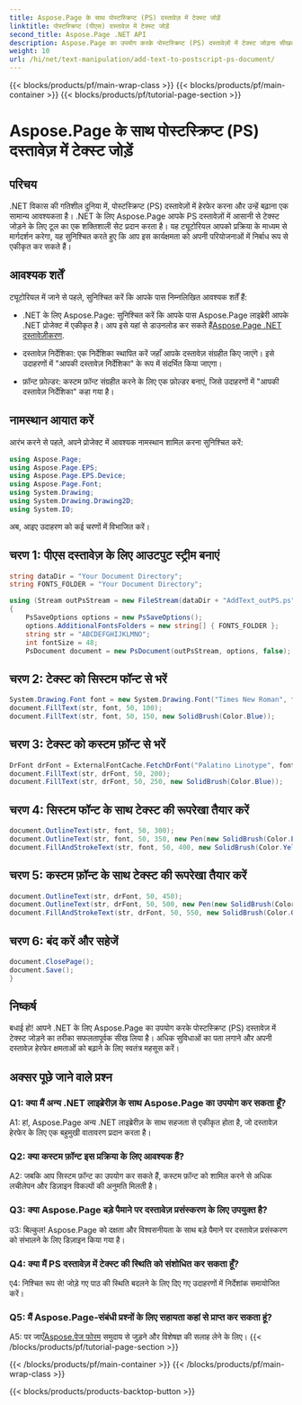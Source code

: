 ```yaml
---
title: Aspose.Page के साथ पोस्टस्क्रिप्ट (PS) दस्तावेज़ में टेक्स्ट जोड़ें
linktitle: पोस्टस्क्रिप्ट (पीएस) दस्तावेज़ में टेक्स्ट जोड़ें
second_title: Aspose.Page .NET API
description: Aspose.Page का उपयोग करके पोस्टस्क्रिप्ट (PS) दस्तावेज़ों में टेक्स्ट जोड़ना सीखकर अपने .NET विकास कौशल को बढ़ाएं। चरण-दर-चरण उदाहरण खोजें और दस्तावेज़ हेरफेर की शक्ति को उजागर करें।
weight: 10
url: /hi/net/text-manipulation/add-text-to-postscript-ps-document/
---
```


{{< blocks/products/pf/main-wrap-class >}}
{{< blocks/products/pf/main-container >}}
{{< blocks/products/pf/tutorial-page-section >}}

# Aspose.Page के साथ पोस्टस्क्रिप्ट (PS) दस्तावेज़ में टेक्स्ट जोड़ें

## परिचय

.NET विकास की गतिशील दुनिया में, पोस्टस्क्रिप्ट (PS) दस्तावेज़ों में हेरफेर करना और उन्हें बढ़ाना एक सामान्य आवश्यकता है। .NET के लिए Aspose.Page आपके PS दस्तावेज़ों में आसानी से टेक्स्ट जोड़ने के लिए टूल का एक शक्तिशाली सेट प्रदान करता है। यह ट्यूटोरियल आपको प्रक्रिया के माध्यम से मार्गदर्शन करेगा, यह सुनिश्चित करते हुए कि आप इस कार्यक्षमता को अपनी परियोजनाओं में निर्बाध रूप से एकीकृत कर सकते हैं।

## आवश्यक शर्तें

ट्यूटोरियल में जाने से पहले, सुनिश्चित करें कि आपके पास निम्नलिखित आवश्यक शर्तें हैं:

-  .NET के लिए Aspose.Page: सुनिश्चित करें कि आपके पास Aspose.Page लाइब्रेरी आपके .NET प्रोजेक्ट में एकीकृत है। आप इसे यहां से डाउनलोड कर सकते हैं[Aspose.Page .NET दस्तावेज़ीकरण](https://reference.aspose.com/page/net/).

- दस्तावेज़ निर्देशिका: एक निर्देशिका स्थापित करें जहाँ आपके दस्तावेज़ संग्रहीत किए जाएंगे। इसे उदाहरणों में "आपकी दस्तावेज़ निर्देशिका" के रूप में संदर्भित किया जाएगा।

- फ़ॉन्ट फ़ोल्डर: कस्टम फ़ॉन्ट संग्रहीत करने के लिए एक फ़ोल्डर बनाएं, जिसे उदाहरणों में "आपकी दस्तावेज़ निर्देशिका" कहा गया है।

## नामस्थान आयात करें

आरंभ करने से पहले, अपने प्रोजेक्ट में आवश्यक नामस्थान शामिल करना सुनिश्चित करें:

```csharp
using Aspose.Page;
using Aspose.Page.EPS;
using Aspose.Page.EPS.Device;
using Aspose.Page.Font;
using System.Drawing;
using System.Drawing.Drawing2D;
using System.IO;
```

अब, आइए उदाहरण को कई चरणों में विभाजित करें।

## चरण 1: पीएस दस्तावेज़ के लिए आउटपुट स्ट्रीम बनाएं

```csharp
string dataDir = "Your Document Directory";
string FONTS_FOLDER = "Your Document Directory";

using (Stream outPsStream = new FileStream(dataDir + "AddText_outPS.ps", FileMode.Create))
{
    PsSaveOptions options = new PsSaveOptions();
    options.AdditionalFontsFolders = new string[] { FONTS_FOLDER };
    string str = "ABCDEFGHIJKLMNO";
    int fontSize = 48;
    PsDocument document = new PsDocument(outPsStream, options, false);
```

## चरण 2: टेक्स्ट को सिस्टम फॉन्ट से भरें

```csharp
System.Drawing.Font font = new System.Drawing.Font("Times New Roman", fontSize, FontStyle.Bold);
document.FillText(str, font, 50, 100);
document.FillText(str, font, 50, 150, new SolidBrush(Color.Blue));
```

## चरण 3: टेक्स्ट को कस्टम फ़ॉन्ट से भरें

```csharp
DrFont drFont = ExternalFontCache.FetchDrFont("Palatino Linotype", fontSize, FontStyle.Regular);
document.FillText(str, drFont, 50, 200);
document.FillText(str, drFont, 50, 250, new SolidBrush(Color.Blue));
```

## चरण 4: सिस्टम फॉन्ट के साथ टेक्स्ट की रूपरेखा तैयार करें

```csharp
document.OutlineText(str, font, 50, 300);
document.OutlineText(str, font, 50, 350, new Pen(new SolidBrush(Color.BlueViolet), 2));
document.FillAndStrokeText(str, font, 50, 400, new SolidBrush(Color.Yellow), new Pen(new SolidBrush(Color.BlueViolet), 2));
```

## चरण 5: कस्टम फ़ॉन्ट के साथ टेक्स्ट की रूपरेखा तैयार करें

```csharp
document.OutlineText(str, drFont, 50, 450);
document.OutlineText(str, drFont, 50, 500, new Pen(new SolidBrush(Color.BlueViolet), 2));
document.FillAndStrokeText(str, drFont, 50, 550, new SolidBrush(Color.Orange), new Pen(new SolidBrush(Color.Blue), 2));
```

## चरण 6: बंद करें और सहेजें

```csharp
document.ClosePage();
document.Save();
}
```

## निष्कर्ष

बधाई हो! आपने .NET के लिए Aspose.Page का उपयोग करके पोस्टस्क्रिप्ट (PS) दस्तावेज़ में टेक्स्ट जोड़ने का तरीका सफलतापूर्वक सीख लिया है। अधिक सुविधाओं का पता लगाने और अपनी दस्तावेज़ हेरफेर क्षमताओं को बढ़ाने के लिए स्वतंत्र महसूस करें।

## अक्सर पूछे जाने वाले प्रश्न

### Q1: क्या मैं अन्य .NET लाइब्रेरीज़ के साथ Aspose.Page का उपयोग कर सकता हूँ?

A1: हां, Aspose.Page अन्य .NET लाइब्रेरीज़ के साथ सहजता से एकीकृत होता है, जो दस्तावेज़ हेरफेर के लिए एक बहुमुखी वातावरण प्रदान करता है।

### Q2: क्या कस्टम फ़ॉन्ट इस प्रक्रिया के लिए आवश्यक हैं?

A2: जबकि आप सिस्टम फ़ॉन्ट का उपयोग कर सकते हैं, कस्टम फ़ॉन्ट को शामिल करने से अधिक लचीलेपन और डिज़ाइन विकल्पों की अनुमति मिलती है।

### Q3: क्या Aspose.Page बड़े पैमाने पर दस्तावेज़ प्रसंस्करण के लिए उपयुक्त है?

उ3: बिल्कुल! Aspose.Page को दक्षता और विश्वसनीयता के साथ बड़े पैमाने पर दस्तावेज़ प्रसंस्करण को संभालने के लिए डिज़ाइन किया गया है।

### Q4: क्या मैं PS दस्तावेज़ में टेक्स्ट की स्थिति को संशोधित कर सकता हूँ?

ए4: निश्चित रूप से! जोड़े गए पाठ की स्थिति बदलने के लिए दिए गए उदाहरणों में निर्देशांक समायोजित करें।

### Q5: मैं Aspose.Page-संबंधी प्रश्नों के लिए सहायता कहां से प्राप्त कर सकता हूं?

 A5: पर जाएँ[Aspose.पेज फोरम](https://forum.aspose.com/c/page/39) समुदाय से जुड़ने और विशेषज्ञ की सलाह लेने के लिए।
{{< /blocks/products/pf/tutorial-page-section >}}

{{< /blocks/products/pf/main-container >}}
{{< /blocks/products/pf/main-wrap-class >}}

{{< blocks/products/products-backtop-button >}}
